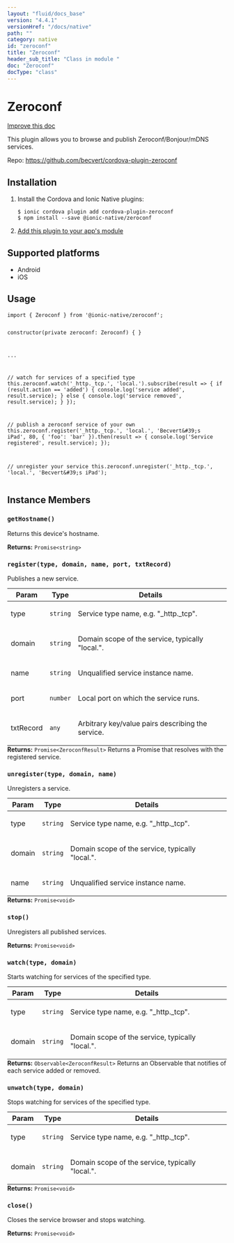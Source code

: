 ```yaml
---
layout: "fluid/docs_base"
version: "4.4.1"
versionHref: "/docs/native"
path: ""
category: native
id: "zeroconf"
title: "Zeroconf"
header_sub_title: "Class in module "
doc: "Zeroconf"
docType: "class"
---
```


<h1 class="api-title">Zeroconf</h1>

<a class="improve-v2-docs" href="http://github.com/ionic-team/ionic-native/edit/master/src/@ionic-native/plugins/zeroconf/index.ts#L18">
  Improve this doc
</a>







<p>This plugin allows you to browse and publish Zeroconf/Bonjour/mDNS services.</p>


<p>Repo:
  <a href="https://github.com/becvert/cordova-plugin-zeroconf">
    https://github.com/becvert/cordova-plugin-zeroconf
  </a>
</p>


<h2><a class="anchor" name="installation" href="#installation"></a>Installation</h2>
<ol class="installation">
  <li>Install the Cordova and Ionic Native plugins:<br>
    <pre><code class="nohighlight">$ ionic cordova plugin add cordova-plugin-zeroconf
$ npm install --save @ionic-native/zeroconf
</code></pre>
  </li>
  <li><a href="https://ionicframework.com/docs/native/#Add_Plugins_to_Your_App_Module">Add this plugin to your app's module</a></li>
</ol>



<h2><a class="anchor" name="platforms" href="#platforms"></a>Supported platforms</h2>
<ul>
  <li>Android</li><li>iOS</li>
</ul>






<h2><a class="anchor" name="usage" href="#usage"></a>Usage</h2>
<pre><code class="lang-typescript">import { Zeroconf } from &#39;@ionic-native/zeroconf&#39;;

constructor(private zeroconf: Zeroconf) { }

...

// watch for services of a specified type
this.zeroconf.watch(&#39;_http._tcp.&#39;, &#39;local.&#39;).subscribe(result =&gt; {
  if (result.action == &#39;added&#39;) {
    console.log(&#39;service added&#39;, result.service);
  } else {
    console.log(&#39;service removed&#39;, result.service);
  }
});

// publish a zeroconf service of your own
this.zeroconf.register(&#39;_http._tcp.&#39;, &#39;local.&#39;, &#39;Becvert\&#39;s iPad&#39;, 80, {
  &#39;foo&#39;: &#39;bar&#39;
}).then(result =&gt; {
  console.log(&#39;Service registered&#39;, result.service);
});


// unregister your service
this.zeroconf.unregister(&#39;_http._tcp.&#39;, &#39;local.&#39;, &#39;Becvert\&#39;s iPad&#39;);
</code></pre>








<h2><a class="anchor" name="instance-members" href="#instance-members"></a>Instance Members</h2>
<h3><a class="anchor" name="getHostname" href="#getHostname"></a><code>getHostname()</code></h3>


Returns this device's hostname.


<div class="return-value" markdown="1">
  <i class="icon ion-arrow-return-left"></i>
  <b>Returns:</b> <code>Promise&lt;string&gt;</code> 
</div><h3><a class="anchor" name="register" href="#register"></a><code>register(type,&nbsp;domain,&nbsp;name,&nbsp;port,&nbsp;txtRecord)</code></h3>


Publishes a new service.
<table class="table param-table" style="margin:0;">
  <thead>
  <tr>
    <th>Param</th>
    <th>Type</th>
    <th>Details</th>
  </tr>
  </thead>
  <tbody>
  <tr>
    <td>
      type</td>
    <td>
      <code>string</code>
    </td>
    <td>
      <p>Service type name, e.g. &quot;_http._tcp&quot;.</p>
</td>
  </tr>
  
  <tr>
    <td>
      domain</td>
    <td>
      <code>string</code>
    </td>
    <td>
      <p>Domain scope of the service, typically &quot;local.&quot;.</p>
</td>
  </tr>
  
  <tr>
    <td>
      name</td>
    <td>
      <code>string</code>
    </td>
    <td>
      <p>Unqualified service instance name.</p>
</td>
  </tr>
  
  <tr>
    <td>
      port</td>
    <td>
      <code>number</code>
    </td>
    <td>
      <p>Local port on which the service runs.</p>
</td>
  </tr>
  
  <tr>
    <td>
      txtRecord</td>
    <td>
      <code>any</code>
    </td>
    <td>
      <p>Arbitrary key/value pairs describing the service.</p>
</td>
  </tr>
  </tbody>
</table>

<div class="return-value" markdown="1">
  <i class="icon ion-arrow-return-left"></i>
  <b>Returns:</b> <code>Promise&lt;ZeroconfResult&gt;</code> Returns a Promise that resolves with the registered service.
</div><h3><a class="anchor" name="unregister" href="#unregister"></a><code>unregister(type,&nbsp;domain,&nbsp;name)</code></h3>


Unregisters a service.
<table class="table param-table" style="margin:0;">
  <thead>
  <tr>
    <th>Param</th>
    <th>Type</th>
    <th>Details</th>
  </tr>
  </thead>
  <tbody>
  <tr>
    <td>
      type</td>
    <td>
      <code>string</code>
    </td>
    <td>
      <p>Service type name, e.g. &quot;_http._tcp&quot;.</p>
</td>
  </tr>
  
  <tr>
    <td>
      domain</td>
    <td>
      <code>string</code>
    </td>
    <td>
      <p>Domain scope of the service, typically &quot;local.&quot;.</p>
</td>
  </tr>
  
  <tr>
    <td>
      name</td>
    <td>
      <code>string</code>
    </td>
    <td>
      <p>Unqualified service instance name.</p>
</td>
  </tr>
  </tbody>
</table>

<div class="return-value" markdown="1">
  <i class="icon ion-arrow-return-left"></i>
  <b>Returns:</b> <code>Promise&lt;void&gt;</code> 
</div><h3><a class="anchor" name="stop" href="#stop"></a><code>stop()</code></h3>


Unregisters all published services.


<div class="return-value" markdown="1">
  <i class="icon ion-arrow-return-left"></i>
  <b>Returns:</b> <code>Promise&lt;void&gt;</code> 
</div><h3><a class="anchor" name="watch" href="#watch"></a><code>watch(type,&nbsp;domain)</code></h3>




Starts watching for services of the specified type.
<table class="table param-table" style="margin:0;">
  <thead>
  <tr>
    <th>Param</th>
    <th>Type</th>
    <th>Details</th>
  </tr>
  </thead>
  <tbody>
  <tr>
    <td>
      type</td>
    <td>
      <code>string</code>
    </td>
    <td>
      <p>Service type name, e.g. &quot;_http._tcp&quot;.</p>
</td>
  </tr>
  
  <tr>
    <td>
      domain</td>
    <td>
      <code>string</code>
    </td>
    <td>
      <p>Domain scope of the service, typically &quot;local.&quot;.</p>
</td>
  </tr>
  </tbody>
</table>

<div class="return-value" markdown="1">
  <i class="icon ion-arrow-return-left"></i>
  <b>Returns:</b> <code>Observable&lt;ZeroconfResult&gt;</code> Returns an Observable that notifies of each service added or removed.
</div><h3><a class="anchor" name="unwatch" href="#unwatch"></a><code>unwatch(type,&nbsp;domain)</code></h3>


Stops watching for services of the specified type.
<table class="table param-table" style="margin:0;">
  <thead>
  <tr>
    <th>Param</th>
    <th>Type</th>
    <th>Details</th>
  </tr>
  </thead>
  <tbody>
  <tr>
    <td>
      type</td>
    <td>
      <code>string</code>
    </td>
    <td>
      <p>Service type name, e.g. &quot;_http._tcp&quot;.</p>
</td>
  </tr>
  
  <tr>
    <td>
      domain</td>
    <td>
      <code>string</code>
    </td>
    <td>
      <p>Domain scope of the service, typically &quot;local.&quot;.</p>
</td>
  </tr>
  </tbody>
</table>

<div class="return-value" markdown="1">
  <i class="icon ion-arrow-return-left"></i>
  <b>Returns:</b> <code>Promise&lt;void&gt;</code> 
</div><h3><a class="anchor" name="close" href="#close"></a><code>close()</code></h3>


Closes the service browser and stops watching.


<div class="return-value" markdown="1">
  <i class="icon ion-arrow-return-left"></i>
  <b>Returns:</b> <code>Promise&lt;void&gt;</code> 
</div>





